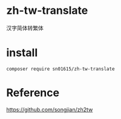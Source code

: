 # zh-tw-translate
汉字简体转繁体

# install
```
composer require sn01615/zh-tw-translate
```
# Reference
https://github.com/songjian/zh2tw
